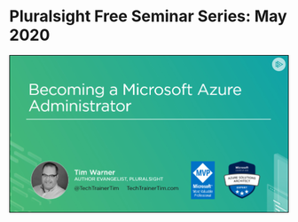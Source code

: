 # Pluralsight Free Seminar Series: May 2020

![Pluralsight free seminar - Becoming a Microsoft Azure Administrator](cover.png)
